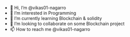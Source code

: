 - 👋 Hi, I’m @vikas01-nagarro
- 👀 I’m interested in Programming
- 🌱 I’m currently learning Blockchain & solidity
- 💞️ I’m looking to collaborate on some Blockchain project
- 📫 How to reach me @vikas01-nagarro

<!---
vikas01-nagarro/vikas01-nagarro is a ✨ special ✨ repository because its `README.md` (this file) appears on your GitHub profile.
You can click the Preview link to take a look at your changes.
--->

